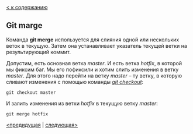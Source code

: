 [< к содержанию](./readme.md)

## **Git marge**

Команда **git merge** используется для слияния одной или нескольких веток в текущую. Затем она устанавливает указатель текущей ветки на результирующий коммит.

Допустим, есть основная ветка *master*. И есть ветка *hotfix*, в которой мы фиксим баг. Мы его пофиксили и хотим слить изменения в ветку *master*. Для этого надо перейти на ветку *master* – ту ветку, в которую сливают изменения с помощью команды *[git checkout]()*:

```
git checkout master
```

И залить изменения из ветки *hotfix* в текущую ветку *master*:

```
git merge hotfix
```

[<предидущая](./checkout.md) | [следующая>](./tired.md)